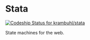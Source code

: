 Stata
=== 

[ ![Codeship Status for krambuhl/stata](https://codeship.com/projects/dc25a9c0-5b3b-0132-8a9c-727edfa43f5b/status)](https://codeship.com/projects/50480)

State machines for the web.